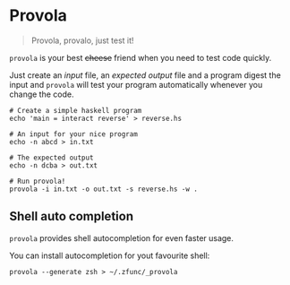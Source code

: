# Provola

> Provola, provalo, just test it!

`provola` is your best ~~cheese~~ friend when you need to test code quickly.

Just create an *input* file, an *expected output* file and a program digest the
input and `provola` will test your program automatically whenever
you change the code.

```shell
# Create a simple haskell program
echo 'main = interact reverse' > reverse.hs

# An input for your nice program
echo -n abcd > in.txt

# The expected output
echo -n dcba > out.txt

# Run provola!
provola -i in.txt -o out.txt -s reverse.hs -w .
```

## Shell auto completion

`provola` provides shell autocompletion for even faster usage.

You can install autocompletion for yout favourite shell:

```shell
provola --generate zsh > ~/.zfunc/_provola
```

